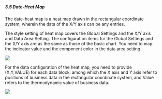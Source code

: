 ##### 3.5 Date-Heat Map

The date-heat map is a heat map drawn in the rectangular coordinate system, wherein the data of the X/Y axis can be any entries.

The style setting of heat map covers the Global Settings and the X/Y axis and Data Area Setting. The configuration items for the Global Settings and the X/Y axis are as the same as those of the basic chart. You need to map the indicator value and the component color in the data area setting.

![](https://github.com/jdcloudcom/cn/blob/edit/image/Data-Visualization/media/64e68dee5c97efd74f14cbc780995aeb.png)


For the data configuration of the heat map, you need to provide (X,Y,VALUE) for each data block, among which the X axis and Y axis
refer to positions of business data in the rectangular coordinate system, and Value refers to the thermodynamic value of business data.

![](https://github.com/jdcloudcom/cn/blob/edit/image/Data-Visualization/media/b80eb123dd37b606b8f4e1c66dd7b707.png)
